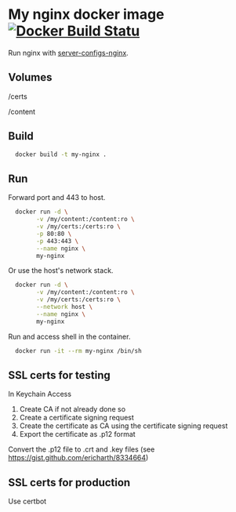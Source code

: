 # My nginx docker image [![Docker Build Statu](https://img.shields.io/docker/build/ziyu/nginx.svg)](https://hub.docker.com/r/ziyu/nginx)

Run nginx with [server-configs-nginx](https://github.com/h5bp/server-configs-nginx).

## Volumes

/certs

/content

## Build

```sh
  docker build -t my-nginx .
```

## Run

Forward port and 443 to host.

```sh
  docker run -d \
        -v /my/content:/content:ro \
        -v /my/certs:/certs:ro \
        -p 80:80 \
        -p 443:443 \
        --name nginx \
        my-nginx
```

Or use the host's network stack.

```sh
  docker run -d \
        -v /my/content:/content:ro \
        -v /my/certs:/certs:ro \
        --network host \
        --name nginx \
        my-nginx
```

Run and access shell in the container.

```sh
  docker run -it --rm my-nginx /bin/sh
```

## SSL certs for testing

In Keychain Access
1. Create CA if not already done so
2. Create a certificate signing request
3. Create the certificate as CA using the certificate signing request
4. Export the certificate as .p12 format

Convert the .p12 file to .crt and .key files (see https://gist.github.com/ericharth/8334664)

## SSL certs for production

Use certbot
